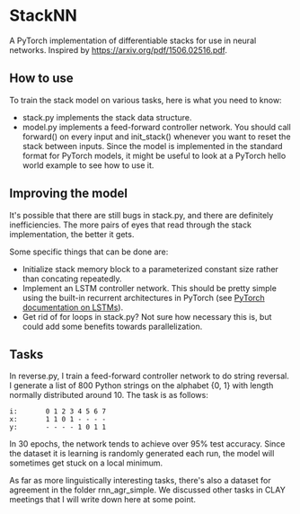 # StackNN
A PyTorch implementation of differentiable stacks for use in neural networks. Inspired by https://arxiv.org/pdf/1506.02516.pdf.

## How to use

To train the stack model 
on various tasks, here is what you need to know:

* stack.py implements the stack data structure.
* model.py implements a feed-forward controller network. You should
call forward() on every input and init_stack() whenever you want to
reset the stack between inputs. Since the model is implemented in the
standard format for PyTorch models, it might be useful to look at a
PyTorch hello world example to see how to use it.

## Improving the model

It's possible that there are still bugs in stack.py, and there are definitely inefficiencies. The more pairs of eyes that read through the stack implementation, the better it gets.

Some specific things that can be done are:
* Initialize stack memory block to a parameterized constant size rather than concating repeatedly.
* Implement an LSTM controller network. This should be pretty simple using the built-in recurrent architectures in PyTorch (see [PyTorch documentation on LSTMs](http://pytorch.org/docs/master/nn.html)).
* Get rid of for loops in stack.py? Not sure how necessary this is, but could add some benefits towards parallelization.

## Tasks

In reverse.py, I train a feed-forward controller network to do string reversal. I generate a list of 800 Python strings on the alphabet {0, 1} with length normally distributed around 10. The task is as follows:

~~~~
i:       0 1 2 3 4 5 6 7
x:       1 1 0 1 - - - -
y:       - - - - 1 0 1 1
~~~~

In 30 epochs, the network tends to achieve over 95% test accuracy. Since the dataset it is learning is randomly generated each run, the model will sometimes get stuck on a local minimum.

As far as more linguistically interesting tasks, there's also a dataset for agreement in the
folder rnn_agr_simple. We discussed other tasks in CLAY meetings that I will write down here at some point.